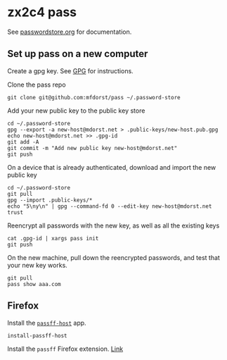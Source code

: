 # zx2c4 pass

See [passwordstore.org] for documentation.

## Set up pass on a new computer
Create a gpg key. See [GPG](gpg.md) for instructions.

Clone the pass repo
```
git clone git@github.com:mfdorst/pass ~/.password-store
```

Add your new public key to the public key store
```
cd ~/.password-store
gpg --export -a new-host@mdorst.net > .public-keys/new-host.pub.gpg
echo new-host@mdorst.net >> .gpg-id
git add -A
git commit -m "Add new public key new-host@mdorst.net"
git push
```

On a device that is already authenticated, download and import the new public key
```
cd ~/.password-store
git pull
gpg --import .public-keys/*
echo "5\ny\n" | gpg --command-fd 0 --edit-key new-host@mdorst.net trust
```

Reencrypt all passwords with the new key, as well as all the existing keys
```
cat .gpg-id | xargs pass init
git push
```

On the new machine, pull down the reencrypted passwords, and test that your new key works.
```
git pull
pass show aaa.com
```

## Firefox
Install the [`passff-host`] app.
```
install-passff-host
```

Install the `passff` Firefox extension.
[Link](https://addons.mozilla.org/en-US/firefox/addon/passff/)

[passwordstore.org]: https://www.passwordstore.org/
[`passff-host`]: https://github.com/passff/passff-host
